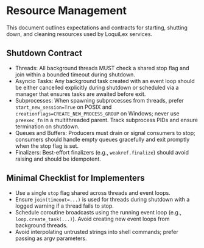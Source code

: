 # Resource Management

This document outlines expectations and contracts for starting, shutting down, and cleaning resources used by LoquiLex services.

## Shutdown Contract

- Threads: All background threads MUST check a shared stop flag and join within a bounded timeout during shutdown.
- Asyncio Tasks: Any background task created with an event loop should be either cancelled explicitly during shutdown or scheduled via a manager that ensures tasks are awaited before exit.
- Subprocesses: When spawning subprocesses from threads, prefer `start_new_session=True` on POSIX and `creationflags=CREATE_NEW_PROCESS_GROUP` on Windows; never use `preexec_fn` in a multithreaded parent. Track subprocess PIDs and ensure termination on shutdown.
- Queues and Buffers: Producers must drain or signal consumers to stop; consumers should handle empty queues gracefully and exit promptly when the stop flag is set.
- Finalizers: Best-effort finalizers (e.g., `weakref.finalize`) should avoid raising and should be idempotent.

## Minimal Checklist for Implementers

- Use a single `stop` flag shared across threads and event loops.
- Ensure `join(timeout=...)` is used for threads during shutdown with a logged warning if a thread fails to stop.
- Schedule coroutine broadcasts using the running event loop (e.g., `loop.create_task(...)`). Avoid creating new event loops from background threads.
- Avoid interpolating untrusted strings into shell commands; prefer passing as argv parameters.
